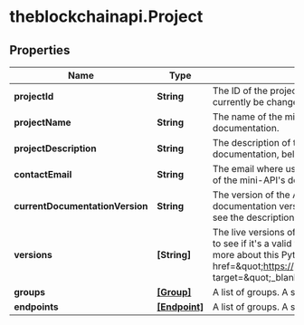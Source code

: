 # theblockchainapi.Project

## Properties

Name | Type | Description | Notes
------------ | ------------- | ------------- | -------------
**projectId** | **String** | The ID of the project. This is auto-generated upon project creation and cannot currently be changed.  | [optional] 
**projectName** | **String** | The name of the mini-API. This will be shown at the top of the mini-API&#39;s documentation.  | [optional] 
**projectDescription** | **String** | The description of the mini-API. This will be shown at the top of the mini-API&#39;s documentation, below the title.  | [optional] 
**contactEmail** | **String** | The email where users of your mini-API can contact you. This will be shown at the top of the mini-API&#39;s documentation.  | [optional] 
**currentDocumentationVersion** | **String** | The version of the API that the documentation is updated for. You can set the documentation version to any valid version. To see how to format the version string, see the description for &#x60;versions&#x60;.  | [optional] 
**versions** | **[String]** | The live versions of the project. An array of strings. We use Python&#39;s &#x60;version&#x60; package to see if it&#39;s a valid version and to compare versions (to see which is higher).  Read more about this Python package &lt;a href&#x3D;\&quot;https://packaging.pypa.io/en/latest/version.html#packaging.version.parse\&quot; target&#x3D;\&quot;_blank\&quot;&gt;here&lt;/a&gt;. | [optional] 
**groups** | [**[Group]**](Group.md) | A list of groups. A section contains groups, and groups contain API endpoints.   | [optional] 
**endpoints** | [**[Endpoint]**](Endpoint.md) | A list of groups. A section contains groups, and groups contain API endpoints.   | [optional] 


